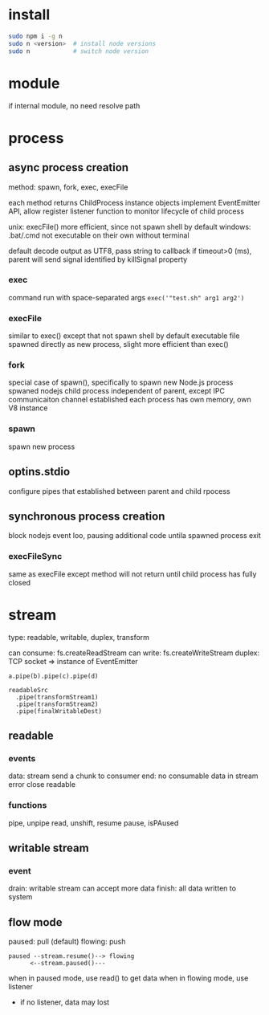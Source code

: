 # install
```bash
sudo npm i -g n
sudo n <version>  # install node versions
sudo n            # switch node version
```
# module
if internal module, no need resolve path

# process
## async process creation
method: spawn, fork, exec, execFile

each method returns ChildProcess instance
objects implement EventEmitter API, allow register listener function to monitor lifecycle of child process

unix: execFile() more efficient, since not spawn shell by default
windows: .bat/.cmd not executable on their own without terminal

default decode output as UTF8, pass string to callback
if timeout>0 (ms), parent will send signal identified by killSignal property

### exec
command run with space-separated args
`exec('"test.sh" arg1 arg2')`

### execFile
similar to exec() except that not spawn shell by default
executable file spawned directly as new process, slight more efficient than exec()

### fork
special case of spawn(), specifically to spawn new Node.js process
spwaned nodejs child process independent of parent, except IPC communicaiton channel established
each process has own memory, own V8 instance

### spawn
spawn new process

## optins.stdio
configure pipes that established between parent and child rpocess

## synchronous process creation
block nodejs event loo, pausing additional code untila spawned process exit

### execFileSync
same as execFile except method will not return until child process has fully closed

# stream
type: readable, writable, duplex, transform

can consume: fs.createReadStream
can write: fs.createWriteStream
duplex: TCP socket
=> instance of EventEmitter

```
a.pipe(b).pipe(c).pipe(d)

readableSrc
  .pipe(transformStream1)
  .pipe(transformStream2)
  .pipe(finalWritableDest)
```

## readable
### events
data: stream send a chunk to consumer 
end: no consumable data in stream
error
close
readable

### functions
pipe, unpipe
read, unshift, resume
pause, isPAused

## writable stream
### event
drain: writable stream can accept more data
finish: all data written to system

## flow mode
paused: pull (default)
flowing: push
```
paused --stream.resume()--> flowing
      <--stream.paused()---
```
when in paused mode, use read() to get data
when in flowing mode, use listener
  - if no listener, data may lost























